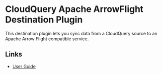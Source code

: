 # CloudQuery Apache ArrowFlight Destination Plugin

This destination plugin lets you sync data from a CloudQuery source to an Apache Arrow Flight compatible service.

## Links

- [User Guide](https://hub.cloudquery.io/plugins/source/cloudquery/arrowflight)
